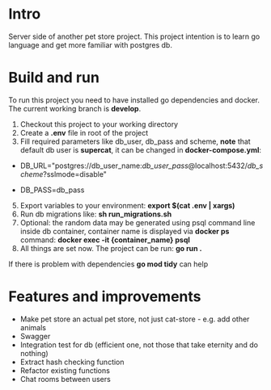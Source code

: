 # Intro

Server side of another pet store project. This project intention is to learn go language and get more familiar with postgres db.

# Build and run

To run this project you need to have installed go dependencies and docker. The current working branch is **develop**.

1. Checkout this project to your working directory
2. Create a **.env** file in root of the project
3. Fill required parameters like db_user, db_pass and scheme, **note** that default db user is **supercat**, it can be changed in **docker-compose.yml**:

+ DB_URL="postgres://db_user_name:_db_user_pass_@localhost:5432/_db_scheme_?sslmode=disable"

+ DB_PASS=db_pass

5. Export variables to your environment: **export $(cat .env | xargs)**
6. Run db migrations like: **sh run_migrations.sh**
7. Optional: the random data may be generated using psql command line inside db container, container name is displayed via **docker ps** command: **docker exec -it {container_name} psql**
8. All things are set now. The project can be run: **go run .**

If there is problem with dependencies **go mod tidy** can help


# Features and improvements

+ Make pet store an actual pet store, not just cat-store - e.g. add other animals
+ Swagger
+ Integration test for db (efficient one, not those that take eternity and do nothing)
+ Extract hash checking function
+ Refactor existing functions
+ Chat rooms between users